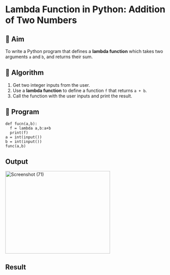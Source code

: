 # Lambda Function in Python: Addition of Two Numbers

## 🎯 Aim
To write a Python program that defines a **lambda function** which takes two arguments `a` and `b`, and returns their sum.

## 🧠 Algorithm
1. Get two integer inputs from the user.
2. Use a **lambda function** to define a function `f` that returns `a + b`.
3. Call the function with the user inputs and print the result.

## 🧾 Program
```
def fucn(a,b):
  f = lambda a,b:a+b
  print(f)
a = int(input())
b = int(input())
func(a,b)
```

## Output
<img width="329" height="259" alt="Screenshot (71)" src="https://github.com/user-attachments/assets/bb4db6e7-355b-45ee-a274-d095d83ea8a0" />


## Result
